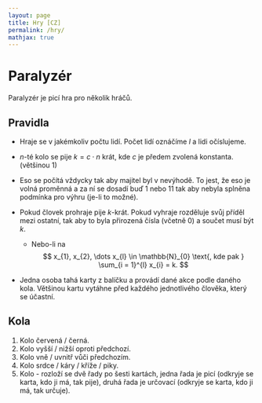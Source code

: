 ```yaml
---
layout: page
title: Hry [CZ]
permalink: /hry/
mathjax: true
---
```


# Paralyzér

Paralyzér je picí hra pro několik hráčů.

## Pravidla

- Hraje se v jakémkoliv počtu lidí. Počet lidí oznáčíme $l$ a lidi očíslujeme.
- $n$-té kolo se pije $k = c \cdot n$ krát, kde $c$ je předem zvolená konstanta. (většinou 1)
- Eso se počítá vždycky tak aby majitel byl v nevýhodě. To jest, že eso je volná proměnná a za ní se dosadí buď 1 nebo 11 tak aby nebyla splněna podmínka pro výhru (je-li to možné).
- Pokud človek prohraje pije $k$-krát. Pokud vyhraje rozděluje svůj příděl mezi ostatní, tak aby to byla přirozená čísla (včetně 0) a součet musí být $k$.
	- Nebo-li na
$$
x_{1}, x_{2}, \dots x_{l} \in \mathbb{N}_{0} \text{, kde pak } \sum_{i = 1}^{l} x_{i} = k.
$$

- Jedna osoba tahá karty z balíčku a provádí dané akce podle daného kola. Většinou kartu vytáhne před každého jednotlivého člověka, který se účastní.

## Kola

1. Kolo červená / černá.
2. Kolo vyšší / nižší oproti předchozí.
3. Kolo vně / uvnitř vůči předchozím.
4. Kolo srdce / káry / kříže / piky.
5. Kolo - rozloží se dvě řady po šesti kartách, jedna řada je picí (odkryje se karta, kdo ji má, tak pije), druhá řada je určovací (odkryje se karta, kdo ji má, tak určuje).
